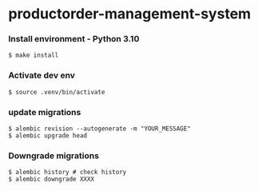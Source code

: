 # productorder-management-system

### Install environment - Python 3.10
```
$ make install
```

### Activate dev env
```
$ source .venv/bin/activate
```

### update migrations
```
$ alembic revision --autogenerate -m "YOUR_MESSAGE"
$ alembic upgrade head  
```

### Downgrade migrations
```
$ alembic history # check history
$ alembic downgrade XXXX
```